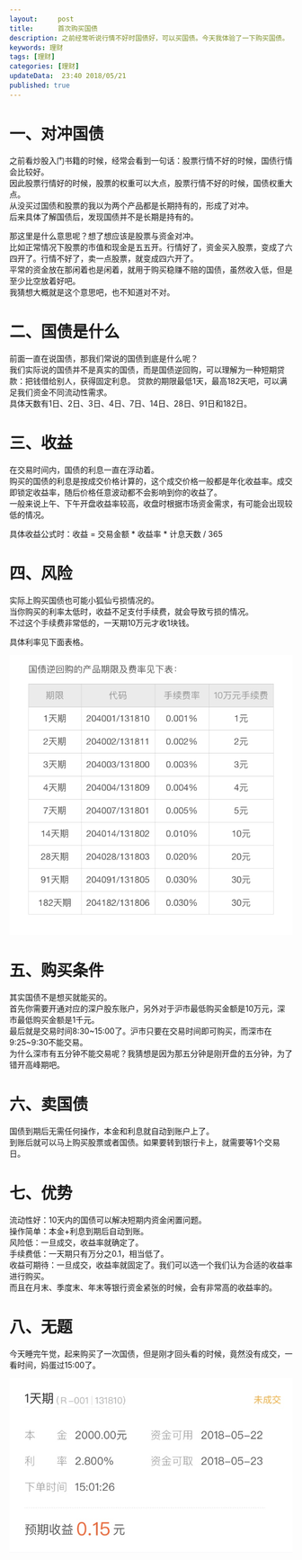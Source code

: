 ```yaml
---   
layout:     post  
title:      首次购买国债
description: 之前经常听说行情不好时国债好，可以买国债。今天我体验了一下购买国债。      
keywords: 理财
tags: [理财]  
categories: [理财]  
updateData:  23:40 2018/05/21
published: true  
---  
```



# 一、对冲国债

之前看炒股入门书籍的时候，经常会看到一句话：股票行情不好的时候，国债行情会比较好。  
因此股票行情好的时候，股票的权重可以大点，股票行情不好的时候，国债权重大点。  
从没买过国债和股票的我以为两个产品都是长期持有的，形成了对冲。  
后来具体了解国债后，发现国债并不是长期是持有的。  


那这里是什么意思呢？想了想应该是股票与资金对冲。  
比如正常情况下股票的市值和现金是五五开。行情好了，资金买入股票，变成了六四开了。行情不好了，卖一点股票，就变成四六开了。  
平常的资金放在那闲着也是闲着，就用于购买稳赚不赔的国债，虽然收入低，但是至少比空放着好吧。    
我猜想大概就是这个意思吧，也不知道对不对。  


# 二、国债是什么  

前面一直在说国债，那我们常说的国债到底是什么呢？  
我们实际说的国债并不是真实的国债，而是国债逆回购，可以理解为一种短期贷款：把钱借给别人，获得固定利息。 
贷款的期限最低1天，最高182天吧，可以满足我们资金不同流动性需求。  
具体天数有1日、2日、3日、4日、7日、14日、28日、91日和182日。  


# 三、收益


在交易时间内，国债的利息一直在浮动着。  
购买的国债的利息是按成交价格计算的，这个成交价格一般都是年化收益率。成交即锁定收益率，随后价格任意波动都不会影响到你的收益了。  
一般来说上午、下午开盘收益率较高，收盘时根据市场资金需求，有可能会出现较低的情况。  


具体收益公式时：收益 = 交易金额 * 收益率 * 计息天数 / 365    


# 四、风险


实际上购买国债也可能小狐仙亏损情况的。  
当你购买的利率太低时，收益不足支付手续费，就会导致亏损的情况。  
不过这个手续费非常低的，一天期10万元才收1块钱。  

具体利率见下面表格。  

![](/images/2018/05/20180521222503.jpg)


# 五、购买条件

其实国债不是想买就能买的。  
首先你需要开通对应的深户股东账户，另外对于沪市最低购买金额是10万元，深市最低购买金额是1千元。  
最后就是交易时间8:30~15:00了。沪市只要在交易时间即可购买，而深市在9:25~9:30不能交易。  
为什么深市有五分钟不能交易呢？我猜想是因为那五分钟是刚开盘的五分钟，为了错开高峰期吧。  


# 六、卖国债

国债到期后无需任何操作，本金和利息就自动到账户上了。  
到账后就可以马上购买股票或者国债。如果要转到银行卡上，就需要等1个交易日。  


# 七、优势

流动性好：10天内的国债可以解决短期内资金闲置问题。  
操作简单：本金+利息到期后自动到账。  
风险低：一旦成交，收益率就确定了。  
手续费低：一天期只有万分之0.1，相当低了。  
收益可期待：一旦成交，收益率就固定了。我们可以选一个我们认为合适的收益率进行购买。  
而且在月末、季度末、年末等银行资金紧张的时候，会有非常高的收益率的。  


# 八、无题

今天睡完午觉，起来购买了一次国债，但是刚才回头看的时候，竟然没有成交，一看时间，妈蛋过15:00了。  

![](/images/2018/05/20180521231052.jpg)




